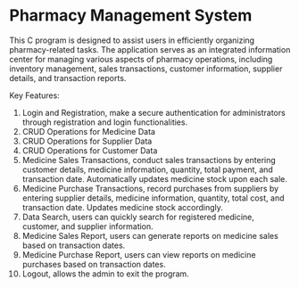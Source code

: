 # Pharmacy Management System

This C program is designed to assist users in efficiently organizing pharmacy-related tasks. The application serves as an integrated information center for managing various aspects of pharmacy operations, including inventory management, sales transactions, customer information, supplier details, and transaction reports.

Key Features:

1. Login and Registration, make a secure authentication for administrators through registration and login functionalities.
2. CRUD Operations for Medicine Data
3. CRUD Operations for Supplier Data
4. CRUD Operations for Customer Data
5. Medicine Sales Transactions, conduct sales transactions by entering customer details, medicine information, quantity, total payment, and transaction date. Automatically updates medicine stock upon each sale.
6. Medicine Purchase Transactions, record purchases from suppliers by entering supplier details, medicine information, quantity, total cost, and transaction date. Updates medicine stock accordingly.
7. Data Search, users can quickly search for registered medicine, customer, and supplier information.
8. Medicine Sales Report, users can generate reports on medicine sales based on transaction dates.
9. Medicine Purchase Report, users can view reports on medicine purchases based on transaction dates.
10. Logout, allows the admin to exit the program.
